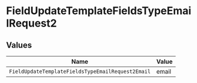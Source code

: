 # FieldUpdateTemplateFieldsTypeEmailRequest2


## Values

| Name                                              | Value                                             |
| ------------------------------------------------- | ------------------------------------------------- |
| `FieldUpdateTemplateFieldsTypeEmailRequest2Email` | email                                             |